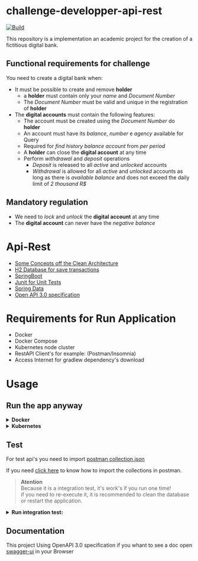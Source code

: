 # challenge-developper-api-rest

<p align="left">
    <a href="https://github.com/axsilva1991/challenge-developper-api-rest/actions">
      <img alt="Build" src="https://github.com/axsilva1991/challenge-developper-api-rest/actions/workflows/build.yml/badge.svg" />
    </a>
</p>

This repository is a implementation an academic project for the creation of a fictitious digital bank.


## Functional requirements for challenge

You need to create a digital bank when:

- It must be possible to create and remove **holder**
  - a **holder** must contain only your *name* and *Document Number*
  - The *Document Number* must be valid and unique in the registration of **holder**
- The **digital accounts** must contain the following features:
  - The account must be created using the *Document Number* do **holder**
  - An account must have its *balance*, *number* e *agency* available for Query
  - Required for *find history balance account* from *per period*
  - A **holder** can close the **digital account** at any time
  - Perform *withdrawal* and *deposit* operations
    - *Deposit* is released to all *active* and *unlocked* accounts
    - *Withdrawal* is allowed for all *active* and *unlocked* accounts as long as there is *available balance* and does not exceed the daily limit of *2 thousand R$*

## Mandatory regulation


- We need to *lock* and *unlock* the **digital account** at any time
- The **digital account** can never have the *negative balance*


# Api-Rest

* [Some Concepts off the Clean Architecture](https://www.amazon.com.br/Clean-Architecture-Craftsmans-Software-Structure/dp/0134494164)
* [H2 Database for save transactions](https://www.h2database.com/html/quickstart.html)
* [SpringBoot](https://docs.spring.io/spring-boot/docs/current/reference/htmlsingle/)
* [Junit for Unit Tests](https://junit.org/junit5/docs/current/user-guide/)
* [Spring Data](https://docs.spring.io/spring-data/jpa/docs/current/reference/html/)
* [Open API 3.0 specification](https://swagger.io/specification/)

# Requirements for Run Application
* Docker
* Docker Compose
* Kubernetes node cluster
* RestAPI Client's for example: (Postman/Insomnia)
* Access Internet for gradlew dependency's download
# Usage
## Run the app anyway

<details>
<summary><b>Docker</b></summary>

### Run
```bash
$ cd .\challenge-developper-api-rest_webapp\
$ docker-compose up --build -d
```

### Shut down

```bash
cd .\challenge-developper-api-rest_webapp\
$ docker-compose down
```
</details>

<details>
<summary><b>Kubernetes</b></summary>  

Run command for create service

```bash
$ cd .\challenge-developper-api-rest_webapp\
$ .\kubernetes> kubectl apply -f .\kubernetes\service.yaml
service/challenge-developper-api-rest-webapp-svc created
```
Run command for create deployment

```bash
$ cd .\challenge-developper-api-rest_webapp\
$ .\kubernetes> kubectl apply -f .\kubernetes\deployment.yaml
deployment.apps/challenge-developper-api-rest-webapp-k8s created
```

After run this commands access [swagger](http://localhost:8080/api-docs/swagger-ui/index.html) to validate application its ok.


</details>

## Test

For test api's you need to import [postman collection.json](./postman_collections/Digital%20Account.postman_collection.json)

If you need [click here](https://learning.postman.com/docs/getting-started/importing-and-exporting-data/) to know how to import the collections in postman.


>**Atention** <br>Because it is a integration test, it's work's if you run one time! <br>
>if you need to re-execute it, it is recommended to clean the database or restart the application.

<details>
<summary><b>Run integration test:</b></summary>  

* 1 - Click on the button marked to the left with the number one.
* 2 - Click Run 
  ![Screenshot](postman.png)  
* 3 - Click Run Digital Account
  ![Screenshot](postmaninst.png)
* 4 - After Run the test's. you can view the results
  ![Screenshot](postman3.png)
</details>

## Documentation

This project Using OpenAPI 3.0 specification if you whant to see a doc open [swagger-ui](http://localhost:8080/api-docs/swagger-ui/index.html) in your Browser
